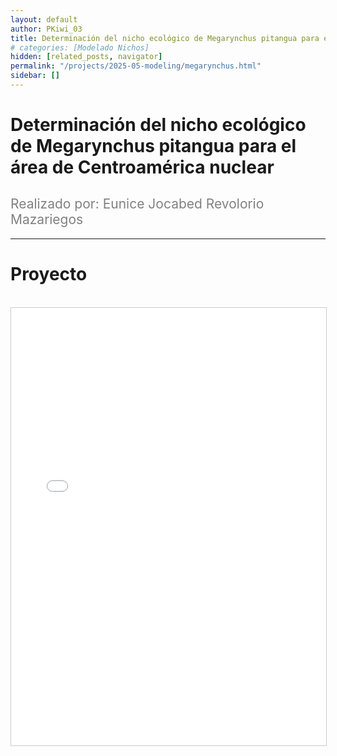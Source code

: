 ```yaml
---
layout: default
author: PKiwi_03
title: Determinación del nicho ecológico de Megarynchus pitangua para el área de Centroamérica nuclear
# categories: [Modelado Nichos]
hidden: [related_posts, navigator]
permalink: "/projects/2025-05-modeling/megarynchus.html"
sidebar: []
---
```


# Determinación del nicho ecológico de Megarynchus pitangua para el área de Centroamérica nuclear

<h2 style="color: gray; font-weight: normal;">
Realizado por: Eunice Jocabed Revolorio Mazariegos
</h2>

---

# Proyecto
<br>

<iframe 
    src="/assets/pdf/2024-10-r/2025-06-modeling/eunice_revolorio.pdf" 
    width="100%" 
    height="700" 
    style="border: 1px solid #ccc;"
></iframe>